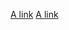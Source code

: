 [A link](http://ThisUrlhasParens/A_link(in_parens))
[A link](http://ThisUrlhasParens/A_link(i(n)_p(a(r))ens))